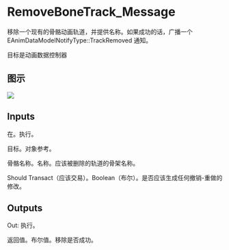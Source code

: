 # RemoveBoneTrack_Message

移除一个现有的骨骼动画轨道，并提供名称。如果成功的话，广播一个 EAnimDataModelNotifyType::TrackRemoved 通知。

目标是动画数据控制器

## 图示

![]($-20221218-17532962.png)

## Inputs

在。执行。

目标。对象参考。

骨骼名称。名称。应该被删除的轨道的骨架名称。

Should Transact（应该交易）。Boolean（布尔）。是否应该生成任何撤销-重做的修改。 

## Outputs

Out: 执行。

返回值。布尔值。移除是否成功。
